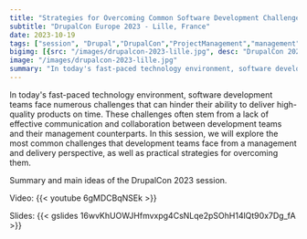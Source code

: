 ```yaml
---
title: "Strategies for Overcoming Common Software Development Challenges - A management perspective"
subtitle: "DrupalCon Europe 2023 - Lille, France"
date: 2023-10-19
tags: ["session", "Drupal","DrupalCon","ProjectManagement","management","team-management"]
bigimg: [{src: "/images/drupalcon-2023-lille.jpg", desc: "DrupalCon 2023"}]
image: "/images/drupalcon-2023-lille.jpg"
summary: "In today's fast-paced technology environment, software development teams face numerous challenges that can hinder their ability to deliver high-quality products on time. These challenges often stem from a lack of effective communication and collaboration between development teams and their management counterparts. In this session, we will explore the most common challenges that development teams face from a management and delivery perspective, as well as practical strategies for overcoming them."
---
```


In today's fast-paced technology environment, software development teams face numerous challenges that can hinder their ability to deliver high-quality products on time. These challenges often stem from a lack of effective communication and collaboration between development teams and their management counterparts. In this session, we will explore the most common challenges that development teams face from a management and delivery perspective, as well as practical strategies for overcoming them.

Summary and main ideas of the DrupalCon 2023 session.

Video:
{{< youtube 6gMDCBqNSEk >}}

Slides:
{{< gslides 16wvKhUOWJHfmvxpg4CsNLqe2pSOhH14lQt90x7Dg_fA >}}
